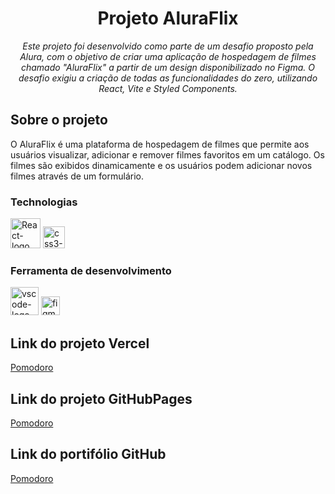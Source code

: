 <h1 align="center">Projeto AluraFlix</h1>
<p align="center"><i>Este projeto foi desenvolvido como parte de um desafio proposto pela Alura, com o objetivo de criar uma aplicação de hospedagem de filmes chamado "AluraFlix" a partir de um design disponibilizado no Figma. O desafio exigiu a criação de todas as funcionalidades do zero, utilizando React, Vite e Styled Components.</i></p>

## Sobre o projeto

O AluraFlix é uma plataforma de hospedagem de filmes que permite aos usuários visualizar, adicionar e remover filmes favoritos em um catálogo. Os filmes são exibidos dinamicamente e os usuários podem adicionar novos filmes através de um formulário.

### Technologias

<p display="inline-block">
  <img width="48" src="https://upload.wikimedia.org/wikipedia/commons/3/30/React_Logo_SVG.svg" alt="React-logo"/>
  <img width="35" src="https://upload.wikimedia.org/wikipedia/commons/f/f1/Vitejs-logo.svg" alt="css3-logo"/>
</p>
                                                                                                  
### Ferramenta de desenvolvimento

<p display="inline-block">
   <img width="45" src="https://upload.wikimedia.org/wikipedia/commons/thumb/9/9a/Visual_Studio_Code_1.35_icon.svg/2048px-Visual_Studio_Code_1.35_icon.svg.png" alt="vscode-logo"/>
  <img width="30" src="https://upload.wikimedia.org/wikipedia/commons/3/33/Figma-logo.svg" alt="figma-logo"/>
</p>

## Link do projeto Vercel

[Pomodoro](https://projeto-pomodoro-alura-oracle.vercel.app/)

## Link do projeto GitHubPages

[Pomodoro](https://projeto-pomodoro-alura-oracle.vercel.app/)

## Link do portifólio GitHub

[Pomodoro](https://github.com/HelyomarLins/Alura-Flix)
